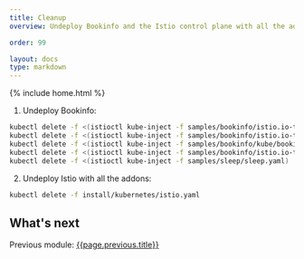 ```yaml
---
title: Cleanup
overview: Undeploy Bookinfo and the Istio control plane with all the addons.

order: 99

layout: docs
type: markdown
---
```

{% include home.html %}

1. Undeploy Bookinfo:
  ```bash
  kubectl delete -f <(istioctl kube-inject -f samples/bookinfo/istio.io-tutorial/bookinfo.yaml)
  kubectl delete -f <(istioctl kube-inject -f samples/bookinfo/istio.io-tutorial/ingress-for-istio.yaml)
  kubectl delete -f <(istioctl kube-inject -f samples/bookinfo/kube/bookinfo-reviews-v2.yaml)
  kubectl delete -f <(istioctl kube-inject -f samples/bookinfo/istio.io-tutorial/bookinfo-reviews-v3.yaml)
  kubectl delete -f <(istioctl kube-inject -f samples/sleep/sleep.yaml)
  ```

2. Undeploy Istio with all the addons:
  ```bash
  kubectl delete -f install/kubernetes/istio.yaml
  ```

## What's next
Previous module: [{{page.previous.title}}]({{home}}{{page.previous.url}})
